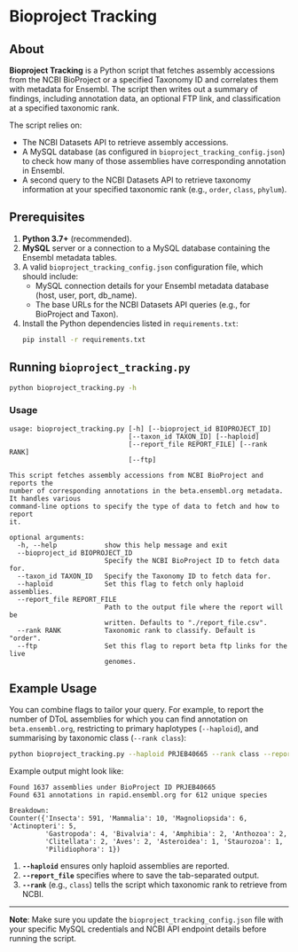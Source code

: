 # Bioproject Tracking

## About

**Bioproject Tracking** is a Python script that fetches assembly accessions from the NCBI BioProject or a specified Taxonomy ID and correlates them with metadata for Ensembl. The script then writes out a summary of findings, including annotation data, an optional FTP link, and classification at a specified taxonomic rank.

The script relies on:

- The NCBI Datasets API to retrieve assembly accessions.
- A MySQL database (as configured in `bioproject_tracking_config.json`) to check how many of those assemblies have corresponding annotation in Ensembl.
- A second query to the NCBI Datasets API to retrieve taxonomy information at your specified taxonomic rank (e.g., `order`, `class`, `phylum`).

## Prerequisites

1. **Python 3.7+** (recommended).
2. **MySQL** server or a connection to a MySQL database containing the Ensembl metadata tables.
3. A valid `bioproject_tracking_config.json` configuration file, which should include:
   - MySQL connection details for your Ensembl metadata database (host, user, port, db_name).
   - The base URLs for the NCBI Datasets API queries (e.g., for BioProject and Taxon).
4. Install the Python dependencies listed in `requirements.txt`:
   ```bash
   pip install -r requirements.txt
   ```

## Running `bioproject_tracking.py`

```bash
python bioproject_tracking.py -h
```

### Usage

```
usage: bioproject_tracking.py [-h] [--bioproject_id BIOPROJECT_ID]
                              [--taxon_id TAXON_ID] [--haploid]
                              [--report_file REPORT_FILE] [--rank RANK]
                              [--ftp]

This script fetches assembly accessions from NCBI BioProject and reports the
number of corresponding annotations in the beta.ensembl.org metadata. It handles various
command-line options to specify the type of data to fetch and how to report
it.

optional arguments:
  -h, --help            show this help message and exit
  --bioproject_id BIOPROJECT_ID
                        Specify the NCBI BioProject ID to fetch data for.
  --taxon_id TAXON_ID   Specify the Taxonomy ID to fetch data for.
  --haploid             Set this flag to fetch only haploid assemblies.
  --report_file REPORT_FILE
                        Path to the output file where the report will be
                        written. Defaults to "./report_file.csv".
  --rank RANK           Taxonomic rank to classify. Default is "order".
  --ftp                 Set this flag to report beta ftp links for the live
                        genomes.
```

## Example Usage

You can combine flags to tailor your query. For example, to report the number of DToL assemblies for which you can find annotation on `beta.ensembl.org`, restricting to primary haplotypes (`--haploid`), and summarising by taxonomic class (`--rank class`):

```bash
python bioproject_tracking.py --haploid PRJEB40665 --rank class --report_file ./dtol_rank_report_file.csv
```

Example output might look like:

```
Found 1637 assemblies under BioProject ID PRJEB40665
Found 631 annotations in rapid.ensembl.org for 612 unique species

Breakdown:
Counter({'Insecta': 591, 'Mammalia': 10, 'Magnoliopsida': 6, 'Actinopteri': 5,
         'Gastropoda': 4, 'Bivalvia': 4, 'Amphibia': 2, 'Anthozoa': 2,
         'Clitellata': 2, 'Aves': 2, 'Asteroidea': 1, 'Staurozoa': 1,
         'Pilidiophora': 1})
```

1. **`--haploid`** ensures only haploid assemblies are reported.
2. **`--report_file`** specifies where to save the tab-separated output.
3. **`--rank`** (e.g., `class`) tells the script which taxonomic rank to retrieve from NCBI.

---

**Note**: Make sure you update the `bioproject_tracking_config.json` file with your specific MySQL credentials and NCBI API endpoint details before running the script.

